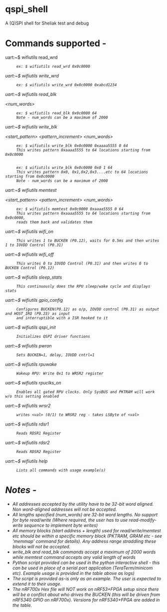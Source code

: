 # qspi_shell
A (Q)SPI shell for Sheliak test and debug

# Commands supported -

uart:~$ wifiutils read_wrd  <address> 

         ex: $ wifiutils read_wrd 0x0c0000
  
uart:~$ wifiutils write_wrd  <address> <data>

         ex: $ wifiutils write_wrd 0x0c0000 0xabcd1234
  
uart:~$ wifiutils read_blk <address> <num_words>

         ex: $ wifiutils read_blk 0x0c0000 64
         Note - num_words can be a maximum of 2000
  
uart:~$ wifiutils write_blk <address> <start_pattern> <pattern_increment> <num_words>

         ex: $ wifiutils write_blk 0x0c0000 0xaaaa5555 0 64
         This writes pattern 0xaaaa5555 to 64 locations starting from 0x0c0000


         ex: $ wifiutils write_blk 0x0c0000 0x0 1 64
         This writes pattern 0x0, 0x1,0x2,0x3....etc to 64 locations starting from 0x0c0000
         Note - num_words can be a maximum of 2000
  
uart:~$ wifiutils memtest  <address> <start_pattern> <pattern_increment> <num_words>

         ex: $ wifiutils memtest 0x0c0000 0xaaaa5555 0 64
         This writes pattern 0xaaaa5555 to 64 locations starting from 0x0c0000,
         reads them back and validates them
  
uart:~$ wifiutils wifi_on  

         This writes 1 to BUCKEN (P0.12), waits for 0.5ms and then writes 1 to IOVDD Control (P0.31) 
  
uart:~$ wifiutils wifi_off 

         This writes 0 to IOVDD Control (P0.31) and then writes 0 to BUCKEN Control (P0.12)

uart:~$ wifiutils sleep_stats
         
         This continuously does the RPU sleep/wake cycle and displays stats

uart:~$ wifiutils gpio_config
         
         Configures BUCKEN(P0.12) as o/p, IOVDD control (P0.31) as output and HOST_IRQ (P0.23) as input
         and interruptible with a ISR hooked to it

uart:~$ wifiutils qspi_init
         
         Initializes QSPI driver functions

uart:~$ wifiutils pwron
         
         Sets BUCKEN=1, delay, IOVDD cntrl=1

uart:~$ wifiutils rpuwake
         
         Wakeup RPU: Write 0x1 to WRSR2 register

uart:~$ wifiutils rpuclks_on
         
         Enables all gated RPU clocks. Only SysBUS and PKTRAM will work w/o this setting enabled

uart:~$ wifiutils wrsr2 <val>
         
         writes <val> (0/1) to WRSR2 reg - takes LSByte of <val>

uart:~$ wifiutils rdsr1
         
         Reads RDSR1 Register

uart:~$ wifiutils rdsr2
         
         Reads RDSR2 Register

uart:~$ wifiutils help
         
         Lists all commands with usage example(s)

# Notes -

* All addresses accepted by the utility have to be 32-bit word aligned. Non word-aligned addresses will not be accepted.
* All lengths specified (num_words) are 32-bit word lengths. No support for byte read/write (Where required, the user has to use read-modify-write sequence to implement byte writes)
* All memory blocks (start address + length) used for read/write/memtest etc should be within a specific memory block (PKTRAM, GRAM etc - see 'memmap' command for details). Any address range straddling these blocks will not be accepted.
* write_blk and read_blk commands accept a maximum of 2000 words while memtest command accepts any valid length of words
* Python script provided can be used in the python interactive shell - this can be used in place of a serial port application (TeraTerm/minicom etc). Example usage is provided in the table above as logs)
* The script is provided as-is only as an example. The user is expected to extend it to their usage.
* The nRF700x Hex file will NOT work on nRF53+FPGA setup since there will be a conflict about who drives the BUCKEN (this will be driven from nRF5340 GPIO on nRF700x). Versions for nRF5340+FPGA are added in the table.
